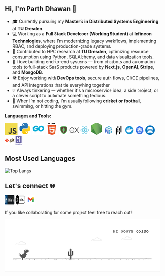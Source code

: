 ## Hi, I'm Parth Dhawan 👋

- 🎓 Currently pursuing my **Master’s in Distributed Systems Engineering** at **TU Dresden**.  
- 💻 Working as a **Full Stack Developer (Working Student)** at **Infineon Technologies**, where I’m modernizing legacy workflows, implementing RBAC, and deploying production-grade systems.  
- 🧪 Contributed to HPC research at **TU Dresden**, optimizing resource consumption using Python, SQLAlchemy, and data visualization tools.  
- 🚀 I love building end-to-end systems — from chatbots and automation tools to full-stack SaaS products powered by **Next.js**, **OpenAI**, **Stripe**, and **MongoDB**.  
- 🛠️ Enjoy working with **DevOps tools**, secure auth flows, CI/CD pipelines, and API integrations that tie everything together.  
- 💡 Always tinkering — whether it's a microservice idea, a side project, or a clever script to automate something tedious.  
- 🏏 When I’m not coding, I’m usually following **cricket or football**, swimming, or hitting the gym.

**Languages and Tools:**  

<code><img height="40" src="https://raw.githubusercontent.com/github/explore/80688e429a7d4ef2fca1e82350fe8e3517d3494d/topics/javascript/javascript.png"></code>
<code><img height="40" src="https://github.com/pdhawan2001/pdhawan2001/blob/main/Tech/python.svg"></code>
<code><img height="40" src="https://github.com/pdhawan2001/pdhawan2001/blob/main/Tech/Go.svg"></code>
<code><img height="40" src="https://raw.githubusercontent.com/github/explore/80688e429a7d4ef2fca1e82350fe8e3517d3494d/topics/html/html.png"></code>
<code><img height="30" src="https://github.com/pdhawan2001/pdhawan2001/blob/main/Tech/mongodb.svg"></code>
<code><img height="30" src="https://github.com/pdhawan2001/pdhawan2001/blob/main/Tech/Express.svg"></code>
<code><img height="30" src="https://github.com/pdhawan2001/pdhawan2001/blob/main/Tech/React.svg"></code>
<code><img height="40" src="https://raw.githubusercontent.com/github/explore/80688e429a7d4ef2fca1e82350fe8e3517d3494d/topics/nodejs/nodejs.png"></code>
<code><img height="30" src="https://github.com/pdhawan2001/pdhawan2001/blob/main/Tech/Numpy.svg"></code>
<code><img height="30" src="https://github.com/pdhawan2001/pdhawan2001/blob/main/Tech/Pandas.svg"></code>
<code><img height="30" src="https://github.com/pdhawan2001/pdhawan2001/blob/main/Tech/Docker.svg"></code>
<code><img height="30" src="https://github.com/pdhawan2001/pdhawan2001/blob/main/Tech/Kubernetes.svg"></code>
<code><img height="30" src="https://github.com/pdhawan2001/pdhawan2001/blob/main/Tech/db.png"></code>
<code><img height="30" src="https://raw.githubusercontent.com/github/explore/80688e429a7d4ef2fca1e82350fe8e3517d3494d/topics/git/git.png"></code>
<code><img height="30" src="https://github.com/pdhawan2001/pdhawan2001/blob/main/Tech/heroku.png"></code>

## Most Used Languages

![Top Langs](https://github-readme-stats.vercel.app/api/top-langs/?username=yashasn&layout=compact&theme=github_dark)

## Let's connect 🌐

<p>
  <a href="https://www.linkedin.com/in/parth-dhawan-67253918b/"><img src="https://github.com/pdhawan2001/pdhawan2001/blob/main/Socials/LinkedIn.svg" height="30px" width="30px" alt="LinkedIn"></a>
  <a href="https://x.com/ParthDhawan9"><img src="https://github.com/pdhawan2001/pdhawan2001/blob/main/Socials/x.svg" height="30px" width="30px" alt="Twitter"></a>
  <a href="mailto:pdhawan2001@gmail.com?subject=Hello%20from%20your%20GitHub%20README&body=Message"><img src="https://github.com/pdhawan2001/pdhawan2001/blob/main/Socials/gmail.svg" height="30px" width="30px" alt="Gmail" /></a>
</p>

If you like collaborating for some project feel free to reach out! 

 ![Dino](https://github.com/pdhawan2001/pdhawan2001/blob/main/dino.gif)
 